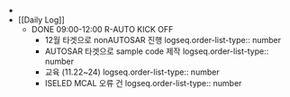 -
- [[Daily Log]]
	- DONE 09:00-12:00 R-AUTO KICK OFF
		- 12월 타겟으로 nonAUTOSAR 진행
		  logseq.order-list-type:: number
		- AUTOSAR 타겟으로 sample code 제작
		  logseq.order-list-type:: number
		- 교육 (11.22~24)
		  logseq.order-list-type:: number
		- ISELED MCAL 오류 건
		  logseq.order-list-type:: number